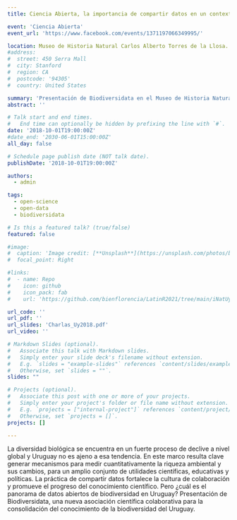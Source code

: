 ```yaml
---
title: Ciencia Abierta, la importancia de compartir datos en un contexto de crisis de la biodiversidad

event: 'Ciencia Abierta'
event_url: 'https://www.facebook.com/events/1371197066349995/'

location: Museo de Historia Natural Carlos Alberto Torres de la Llosa. Montevideo, Uruguay
#address:
#  street: 450 Serra Mall
#  city: Stanford
#  region: CA
#  postcode: '94305'
#  country: United States

summary: 'Presentación de Biodiversidata en el Museo de Historia Natural Carlos Alberto Torres de la Llosa'
abstract: ''

# Talk start and end times.
#   End time can optionally be hidden by prefixing the line with `#`.
date: '2018-10-01T19:00:00Z'
#date_end: '2030-06-01T15:00:00Z'
all_day: false

# Schedule page publish date (NOT talk date).
publishDate: '2018-10-01T19:00:00Z'

authors:
  - admin

tags:
  - open-science
  - open-data
  - biodiversidata

# Is this a featured talk? (true/false)
featured: false

#image:
#  caption: 'Image credit: [**Unsplash**](https://unsplash.com/photos/bzdhc5b3Bxs)'
#  focal_point: Right

#links:
#  - name: Repo
#    icon: github
#    icon_pack: fab
#    url: 'https://github.com/bienflorencia/LatinR2021/tree/main/iNatUy_priority_map'

url_code: ''
url_pdf: ''
url_slides: 'Charlas_Uy2018.pdf'
url_video: ''

# Markdown Slides (optional).
#   Associate this talk with Markdown slides.
#   Simply enter your slide deck's filename without extension.
#   E.g. `slides = "example-slides"` references `content/slides/example-slides.md`.
#   Otherwise, set `slides = ""`.
slides: ""

# Projects (optional).
#   Associate this post with one or more of your projects.
#   Simply enter your project's folder or file name without extension.
#   E.g. `projects = ["internal-project"]` references `content/project/deep-learning/index.md`.
#   Otherwise, set `projects = []`.
projects: []

---
```


La diversidad biológica se encuentra en un fuerte proceso de declive a nivel global y Uruguay no es ajeno a esa tendencia. En este marco resulta clave generar mecanismos para medir cuantitativamente la riqueza ambiental y sus cambios, para un amplio conjunto de utilidades científicas, educativas y políticas. La práctica de compartir datos fortalece la cultura de colaboración y promueve el progreso del conocimiento científico. Pero ¿cuál es el panorama de datos abiertos de biodiversidad en Uruguay? Presentación de Biodiversidata, una nueva asociación científica colaborativa para la consolidación del conocimiento de la biodiversidad del Uruguay.

